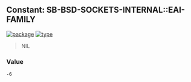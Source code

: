 ## Constant: SB-BSD-SOCKETS-INTERNAL::EAI-FAMILY
[![package](https://img.shields.io/badge/Package-SB--BSD--SOCKETS--INTERNAL-5f9ea0.svg?style=social&colorA=999999)](../) [![type](https://img.shields.io/badge/Type-Constant-5f9ea0.svg?style=social&colorA=999999)](../#constant) 

> NIL

### Value
```
-6
```
